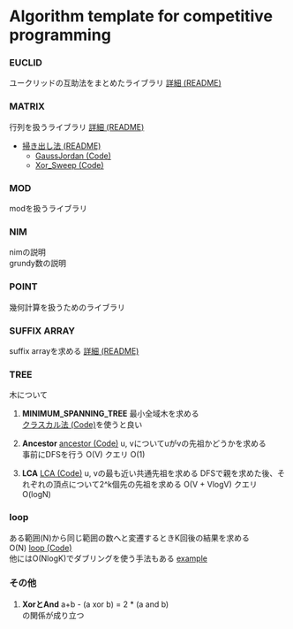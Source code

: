# Algorithm template for competitive programming

### EUCLID
ユークリッドの互助法をまとめたライブラリ
[詳細 (README)](./EUCLID/README.md)

### MATRIX
行列を扱うライブラリ
[詳細 (README)](./MATRIX/README.md)
- [掃き出し法 (README)](./MATRIX/SWEEP_METHOD/README.md)
  - [GaussJordan (Code)](./MATRIX/SWEEP_METHOD/GaussJordan.cpp)
  - [Xor_Sweep (Code)](./MATRIX/SWEEP_METHOD/Xor_Sweep.cpp)

### MOD
modを扱うライブラリ  


### NIM
nimの説明  
grundy数の説明

### POINT
幾何計算を扱うためのライブラリ

### SUFFIX ARRAY
suffix arrayを求める
[詳細 (README)](./SUFFIX_ARRAY/README.md)

### TREE
木について

1. **MINIMUM_SPANNING_TREE**
最小全域木を求める  
[クラスカル法 (Code)](./TREE/MINIMUM_SPANNING_TREE/Kruskal.cpp)を使うと良い  
2. **Ancestor**
[ancestor (Code)](./TREE/ancestor.cpp)
u, vについてuがvの先祖かどうかを求める  
事前にDFSを行う O(V)
クエリ O(1)

3. **LCA**
[LCA (Code)](./TREE/LCA.cpp)
u, vの最も近い共通先祖を求める
DFSで親を求めた後、それぞれの頂点について2^k個先の先祖を求める O(V + VlogV)
クエリ O(logN)
### loop
ある範囲(N)から同じ範囲の数へと変遷するときK回後の結果を求める  
O(N)
[loop (Code)](./loop.cpp)  
他にはO(NlogK)でダブリングを使う手法もある [example](https://atcoder.jp/contests/typical90/submissions/23163310)

### その他
1. **XorとAnd**
a+b - (a xor b) = 2 * (a and b)  
の関係が成り立つ
